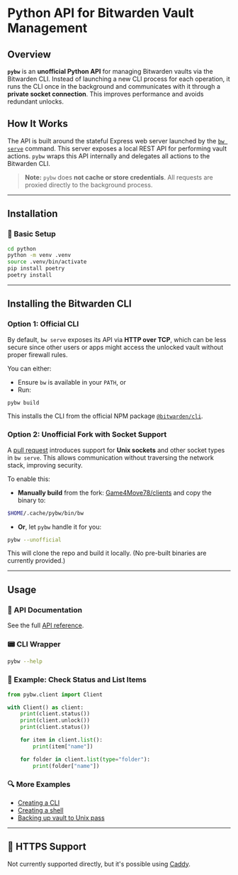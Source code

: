 # Python API for Bitwarden Vault Management

## Overview

**`pybw`** is an **unofficial Python API** for managing Bitwarden vaults via the Bitwarden CLI. Instead of launching a new CLI process for each operation, it runs the CLI once in the background and communicates with it through a **private socket connection**. This improves performance and avoids redundant unlocks.

## How It Works

The API is built around the stateful Express web server launched by the [`bw serve`](https://bitwarden.com/help/cli/#serve) command. This server exposes a local REST API for performing vault actions. `pybw` wraps this API internally and delegates all actions to the Bitwarden CLI.

> **Note:** `pybw` does **not cache or store credentials**. All requests are proxied directly to the background process.

---

## Installation

### 🔧 Basic Setup

```sh
cd python
python -m venv .venv
source .venv/bin/activate
pip install poetry
poetry install
```

---

## Installing the Bitwarden CLI

### Option 1: Official CLI

By default, `bw serve` exposes its API via **HTTP over TCP**, which can be less secure since other users or apps might access the unlocked vault without proper firewall rules.

You can either:
- Ensure `bw` is available in your `PATH`, or
- Run:

```sh
pybw build
```

This installs the CLI from the official NPM package [`@bitwarden/cli`](https://www.npmjs.com/package/@bitwarden/cli).

### Option 2: Unofficial Fork with Socket Support

A [pull request](https://github.com/bitwarden/clients/pull/14262) introduces support for **Unix sockets** and other socket types in `bw serve`. This allows communication without traversing the network stack, improving security.

To enable this:
- **Manually build** from the fork: [Game4Move78/clients](https://github.com/Game4Move78/clients/tree/feat/unix-socket-support) and copy the binary to:

```sh
$HOME/.cache/pybw/bin/bw
```

- **Or**, let `pybw` handle it for you:

```sh
pybw --unofficial
```

This will clone the repo and build it locally. (No pre-built binaries are currently provided.)

---

## Usage

### 📘 API Documentation

See the full [API reference](https://github.com/Game4Move78/pybw/blob/master/API.md).

### 📟 CLI Wrapper

```sh
pybw --help
```

### 🧪 Example: Check Status and List Items

```python
from pybw.client import Client

with Client() as client:
    print(client.status())
    print(client.unlock())
    print(client.status())

    for item in client.list():
        print(item["name"])

    for folder in client.list(type="folder"):
        print(folder["name"])
```

### 🔍 More Examples

- [Creating a CLI](https://github.com/Game4Move78/pybw/blob/master/python/src/pybw/cli.py)
- [Creating a shell](https://github.com/Game4Move78/pybw/blob/master/python/src/pybw/examples/shell.py)
- [Backing up vault to Unix pass](https://github.com/Game4Move78/pybw/blob/master/python/src/pybw/examples/backup.py)

---

## 🔐 HTTPS Support

Not currently supported directly, but it's possible using [Caddy](https://github.com/Game4Move78/bw-serve-encrypted).

